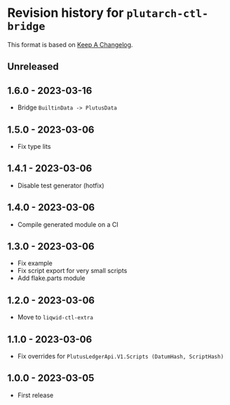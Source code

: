 # Revision history for `plutarch-ctl-bridge`

This format is based on [Keep A Changelog](https://keepachangelog.com/en/1.0.0).

## Unreleased

## 1.6.0 - 2023-03-16

- Bridge `BuiltinData -> PlutusData`

## 1.5.0 - 2023-03-06

- Fix type lits

## 1.4.1 - 2023-03-06

- Disable test generator (hotfix)

## 1.4.0 - 2023-03-06

- Compile generated module on a CI

## 1.3.0 - 2023-03-06

- Fix example
- Fix script export for very small scripts
- Add flake.parts module

## 1.2.0 - 2023-03-06

- Move to `liqwid-ctl-extra`

## 1.1.0 - 2023-03-06

- Fix overrides for `PlutusLedgerApi.V1.Scripts (DatumHash, ScriptHash)`

## 1.0.0 - 2023-03-05

- First release
